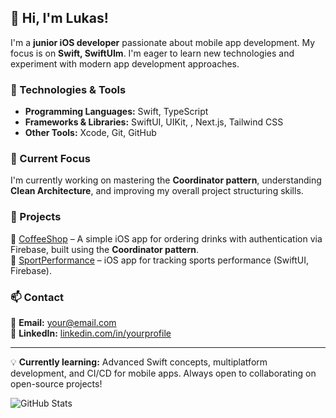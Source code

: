 ## 👋 Hi, I'm Lukas!

I'm a **junior iOS developer** passionate about mobile app development. My focus is on **Swift, SwiftUIm**. I'm eager to learn new technologies and experiment with modern app development approaches.

### 🔧 Technologies & Tools
- **Programming Languages:** Swift, TypeScript  
- **Frameworks & Libraries:** SwiftUI, UIKit, , Next.js, Tailwind CSS  
- **Other Tools:** Xcode, Git, GitHub

### 🚀 Current Focus  
I'm currently working on mastering the **Coordinator pattern**, understanding **Clean Architecture**, and improving my overall project structuring skills.

### 📌 Projects  
🔹 [CoffeeShop](https://github.com/your-repository) – A simple iOS app for ordering drinks with authentication via Firebase, built using the **Coordinator pattern**.  
🔹 [SportPerformance](https://github.com/your-repository) – iOS app for tracking sports performance (SwiftUI, Firebase).  

### 📫 Contact  
📧 **Email:** your@email.com  
🔗 **LinkedIn:** [linkedin.com/in/yourprofile](https://linkedin.com/in/yourprofile)  

---

💡 **Currently learning:** Advanced Swift concepts, multiplatform development, and CI/CD for mobile apps. Always open to collaborating on open-source projects!

![GitHub Stats](https://github-readme-stats.vercel.app/api?username=LukasSkrivanekshow_icons=true&theme=radical)
